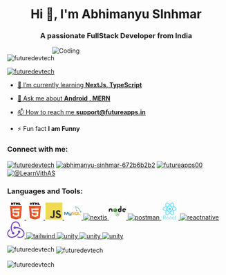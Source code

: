 <h1 align="center">Hi 👋, I'm Abhimanyu SInhmar</h1>
<h3 align="center">A passionate FullStack Developer from India</h3>
<img align="right" alt="Coding" width="400" src="https://cdn.dribbble.com/users/1162077/screenshots/3848914/programmer.gif">


<p align="left"> <img src="https://komarev.com/ghpvc/?username=futuredevtech&label=Profile%20views&color=0e75b6&style=flat" alt="futuredevtech" /> </p>

<p align="left"> <a href="https://twitter.com/abhimanyux48" target="blank"><img src="https://img.shields.io/twitter/follow/abhimanyux48?logo=twitter&style=for-the-badge" alt="futuredevtech"  </p>


- 🌱 I’m currently learning **NextJs, TypeScript**

- 💬 Ask me about **Android , MERN**

- 📫 How to reach me **support@futureapps.in**

- ⚡ Fun fact **I am Funny**

<h3 align="left">Connect with me:</h3>
<p align="left">
<a href="https://twitter.com/abhimanyux48" target="blank"><img align="center" src="https://raw.githubusercontent.com/rahuldkjain/github-profile-readme-generator/master/src/images/icons/Social/twitter.svg" alt="futuredevtech" height="27" width="30" /></a>
<a href="https://linkedin.com/in/abhimanyu-sinhmar-672b6b2b2" target="blank"><img align="center" src="https://raw.githubusercontent.com/rahuldkjain/github-profile-readme-generator/master/src/images/icons/Social/linked-in-alt.svg" alt="abhimanyu-sinhmar-672b6b2b2" height="27" width="30" /></a>
<a href="https://instagram.com/futureapps00" target="blank"><img align="center" src="https://raw.githubusercontent.com/rahuldkjain/github-profile-readme-generator/master/src/images/icons/Social/instagram.svg" alt="futureapps00" height="27" width="30" /></a>
<a href="https://www.youtube.com/@LearnVithAS" target="blank"><img align="center" src="https://raw.githubusercontent.com/rahuldkjain/github-profile-readme-generator/master/src/images/icons/Social/youtube.svg" alt="@LearnVithAS" height="27" width="30" /></a>
</p>

<h3 align="left">Languages and Tools:</h3>
<p align="left"> <a href="https://www.w3.org/html/" target="_blank" rel="noreferrer"> <img src="https://raw.githubusercontent.com/devicons/devicon/master/icons/html5/html5-original-wordmark.svg" alt="html5" width="40" height="40"/> </a> <a href="https://www.w3.org/html/" target="_blank" rel="noreferrer"> <img src="https://raw.githubusercontent.com/devicons/devicon/master/icons/html5/html5-original-wordmark.svg" alt="html5" width="40" height="40"/> </a> <a href="https://developer.mozilla.org/en-US/docs/Web/JavaScript" target="_blank" rel="noreferrer"> <img src="https://raw.githubusercontent.com/devicons/devicon/master/icons/javascript/javascript-original.svg" alt="javascript" width="40" height="40"/> </a> <a href="https://www.mysql.com/" target="_blank" rel="noreferrer"> <img src="https://raw.githubusercontent.com/devicons/devicon/master/icons/mysql/mysql-original-wordmark.svg" alt="mysql" width="40" height="40"/> </a> <a href="https://nextjs.org/" target="_blank" rel="noreferrer"> <img src="https://vercel.com/vc-ap-vercel-marketing/_next/static/media/nextjs-logo-dark.c32f567e.svg" alt="nextjs" width="40" height="40"/> </a> <a href="https://nodejs.org" target="_blank" rel="noreferrer"> <img src="https://raw.githubusercontent.com/devicons/devicon/master/icons/nodejs/nodejs-original-wordmark.svg" alt="nodejs" width="40" height="40"/> </a> <a href="https://postman.com" target="_blank" rel="noreferrer"> <img src="https://www.vectorlogo.zone/logos/getpostman/getpostman-icon.svg" alt="postman" width="40" height="40"/> </a> <a href="https://reactjs.org/" target="_blank" rel="noreferrer"> <img src="https://raw.githubusercontent.com/devicons/devicon/master/icons/react/react-original-wordmark.svg" alt="react" width="40" height="40"/> </a> <a href="https://reactnative.dev/" target="_blank" rel="noreferrer"> <img src="https://reactnative.dev/img/header_logo.svg" alt="reactnative" width="40" height="40"/> </a> <a href="https://redux.js.org" target="_blank" rel="noreferrer"> <img src="https://raw.githubusercontent.com/devicons/devicon/master/icons/redux/redux-original.svg" alt="redux" width="40" height="40"/> </a> <a href="https://tailwindcss.com/" target="_blank" rel="noreferrer"> <img src="https://www.vectorlogo.zone/logos/tailwindcss/tailwindcss-icon.svg" alt="tailwind" width="40" height="40"/> </a> <a href="https://unity.com/" target="_blank" rel="noreferrer"> <img src="https://www.vectorlogo.zone/logos/unity3d/unity3d-icon.svg" alt="unity" width="40" height="40"/> </a> <a href="https://cpanel.com/" target="_blank" rel="noreferrer"> <img src="https://th.bing.com/th/id/ODLS.650b0f65-4361-476e-a29c-db3acffdcf2f?w=32&h=32&qlt=90&pcl=fffffa&o=6&pid=1.2" alt="unity" width="40" height="40"/> </a> <a href="https://getbootstrap.com/" target="_blank" rel="noreferrer"> <img src="https://th.bing.com/th/id/ODLS.b5a2289b-a495-4805-ab3f-1bb4751f4682?w=32&h=32&qlt=91&pcl=fffffa&o=6&pid=1.2" alt="unity" width="40" height="40"/> </a> </p>


<p><img align="left" src="https://github-readme-stats.vercel.app/api/top-langs?username=futuredevtech&show_icons=true&locale=en&layout=compact&theme=tokyonight" alt="futuredevtech" /></p>

<p>&nbsp;<img align="center" src="https://github-readme-stats.vercel.app/api?username=futuredevtech&show_icons=true&locale=en&theme=tokyonight" alt="futuredevtech" /></p>

<p><img align="center" src="https://github-readme-streak-stats.herokuapp.com/?user=futuredevtech&&theme=tokyonight" alt="futuredevtech" /></p>
